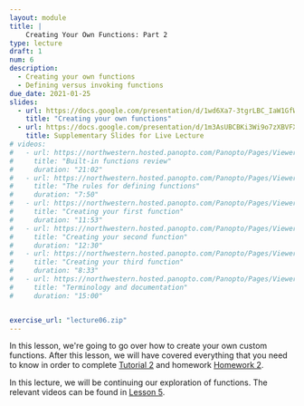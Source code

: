 ```yaml
---
layout: module
title: |
    Creating Your Own Functions: Part 2
type: lecture
draft: 1
num: 6
description:
  - Creating your own functions
  - Defining versus invoking functions
due_date: 2021-01-25
slides:
  - url: https://docs.google.com/presentation/d/1wd6Xa7-3tgrLBC_IaW1GfWrvIwx9S5bxW2wpNsuTTIQ/edit?usp=sharing
    title: "Creating your own functions"
  - url: https://docs.google.com/presentation/d/1m3AsUBCBKi3Wi9o7zXBVFXU1OXMYg7-V-Ykp8rS5O8Q/edit?usp=sharing
    title: Supplementary Slides for Live Lecture
# videos:
#   - url: https://northwestern.hosted.panopto.com/Panopto/Pages/Viewer.aspx?id=b5977462-323e-4ef8-8f01-ac430031a599
#     title: "Built-in functions review"
#     duration: "21:02"
#   - url: https://northwestern.hosted.panopto.com/Panopto/Pages/Viewer.aspx?id=caf95756-c977-4be5-979a-ac43002bd2e6
#     title: "The rules for defining functions"
#     duration: "7:50"
#   - url: https://northwestern.hosted.panopto.com/Panopto/Pages/Viewer.aspx?id=9e8ab45f-b4c8-459d-ac8a-ac43003b97da
#     title: "Creating your first function"
#     duration: "11:53"
#   - url: https://northwestern.hosted.panopto.com/Panopto/Pages/Viewer.aspx?id=263968a6-30b2-41d5-bff4-ac43003f039c
#     title: "Creating your second function"
#     duration: "12:30"
#   - url: https://northwestern.hosted.panopto.com/Panopto/Pages/Viewer.aspx?id=5706868e-c1b1-45bb-9602-ac430042922f
#     title: "Creating your third function"
#     duration: "8:33"
#   - url: https://northwestern.hosted.panopto.com/Panopto/Pages/Viewer.aspx?id=cd19ef35-4be4-4c43-909f-ac4300478ccd
#     title: "Terminology and documentation"
#     duration: "15:00"


exercise_url: "lecture06.zip"
---
```


In this lesson, we're going to go over how to create your own custom functions. After this lesson, we will have covered everything that you need to know in order to complete [Tutorial 2](../assignments/tutorial02) and homework [Homework 2](../assignments/tutorial02).

In this lecture, we will be continuing our exploration of functions. The relevant videos can be found in [Lesson 5](week03-lecture03).